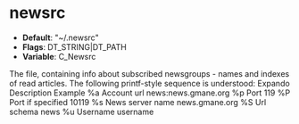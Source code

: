 # newsrc

- **Default**: "~/.newsrc"
- **Flags**: DT_STRING|DT_PATH
- **Variable**: C_Newsrc

The file, containing info about subscribed newsgroups - names and
indexes of read articles.  The following printf-style sequence
is understood:
Expando  Description Example
%a      Account url       news:news.gmane.org
%p      Port              119
%P      Port if specified 10119
%s      News server name  news.gmane.org
%S      Url schema        news
%u      Username          username
